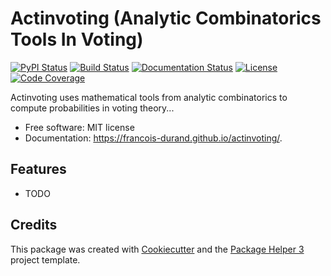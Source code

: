 # Actinvoting (Analytic Combinatorics Tools In Voting)


[![PyPI Status](https://img.shields.io/pypi/v/actinvoting.svg)](https://pypi.python.org/pypi/actinvoting)
[![Build Status](https://github.com/francois-durand/actinvoting/actions/workflows/build.yml/badge.svg?branch=main)](https://github.com/francois-durand/actinvoting/actions?query=workflow%3Abuild)
[![Documentation Status](https://github.com/francois-durand/actinvoting/actions/workflows/docs.yml/badge.svg?branch=main)](https://github.com/francois-durand/actinvoting/actions?query=workflow%3Adocs)
[![License](https://img.shields.io/github/license/francois-durand/actinvoting)](https://github.com/francois-durand/actinvoting/blob/main/LICENSE)
[![Code Coverage](https://codecov.io/gh/francois-durand/actinvoting/branch/main/graphs/badge.svg)](https://codecov.io/gh/francois-durand/actinvoting/tree/main)

Actinvoting uses mathematical tools from analytic combinatorics to compute probabilities in voting theory...


- Free software: MIT license
- Documentation: https://francois-durand.github.io/actinvoting/.


## Features

- TODO

## Credits

This package was created with [Cookiecutter][CC] and the [Package Helper 3][PH3] project template.

[CC]: https://github.com/audreyr/cookiecutter
[PH3]: https://balouf.github.io/package-helper-3/
